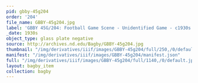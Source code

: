 ```yaml
---
pid: gbby-45g204
order: '204'
file_name: GBBY-45g204.jpg
label: 'GBBY 45G/204: Football Game Scene - Unidentified Game - c1930s'
_date: 1930s
object_type: glass plate negative
source: http://archives.nd.edu/Bagby/GBBY-45g204.jpg
thumbnail: "/img/derivatives/iiif/images/GBBY-45g204/full/250,/0/default.jpg"
manifest: "/img/derivatives/iiif/images/GBBY-45g204/manifest.json"
full: "/img/derivatives/iiif/images/GBBY-45g204/full/1140,/0/default.jpg"
layout: bagby_item
collection: bagby
---
```

